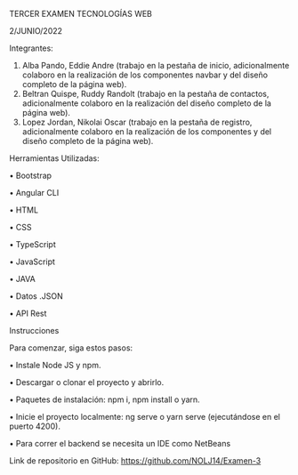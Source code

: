 TERCER EXAMEN TECNOLOGÍAS WEB

2/JUNIO/2022

Integrantes:
1.	Alba Pando, Eddie Andre (trabajo en la pestaña de inicio, adicionalmente colaboro en la realización de los componentes navbar y del diseño completo de la página web).
2.	Beltran Quispe, Ruddy Randolt (trabajo en la pestaña de contactos, adicionalmente colaboro en la realización del diseño completo de la página web).
3.	Lopez Jordan, Nikolai Oscar (trabajo en la pestaña de registro, adicionalmente colaboro en la realización de los componentes y del diseño completo de la página web).

Herramientas Utilizadas:

•	Bootstrap 

•	Angular CLI

•	HTML

•	CSS

•	TypeScript

•	JavaScript

•	JAVA

•	Datos .JSON

•	API Rest

Instrucciones

Para comenzar, siga estos pasos:

•	Instale Node JS y npm.

•	Descargar o clonar el proyecto y abrirlo.

•	Paquetes de instalación: npm i, npm install o yarn.

•	Inicie el proyecto localmente: ng serve o yarn serve (ejecutándose en el puerto 4200).

•	Para correr el backend se necesita un IDE como NetBeans


Link de repositorio en GitHub: https://github.com/NOLJ14/Examen-3
